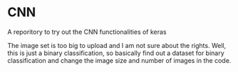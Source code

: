 # CNN
A reporitory to try out the CNN functionalities of keras


The image set is too big to upload and I am not sure about the rights. 
Well, this is just a binary classification, so basically find out a dataset for binary classification and change the image size and number of images in the code.
